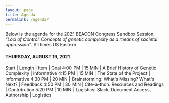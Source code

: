 ```yaml
---
layout: page
title: Agenda
permalink: /agenda/
---
```


Below is the agenda for the 2021 BEACON Congress Sandbox Session, _"Loci of Control: Concepts of genetic complexity as a means of societal oppression"_. All times US Eastern.

#### THURSDAY, AUGUST 19, 2021

Start | Length | Item | Goal
4:00 PM | 15 MIN | A Brief History of Genetic Complexity | Informative
4:15 PM | 15 MIN | The State of the Project | Informative
4:30 PM | 20 MIN | Brainstorming: What's Missing? What's Next? | Feedback 
4:50 PM | 30 MIN | Cite-a-thon: Resources and Readings | Contribution 
5:20 PM | 10 MIN | Logistics: Slack, Document Access, Authorship  | Logistics


